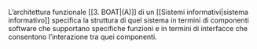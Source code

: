 L’architettura funzionale [[3. BOAT|(A)]] di un [[Sistemi informativi|sistema informativo]] specifica la struttura di quel sistema in termini di componenti software che supportano specifiche funzioni e in termini di interfacce che consentono l’interazione tra quei componenti.